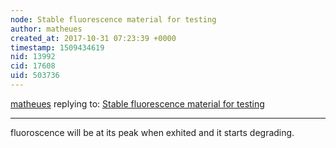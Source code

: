 ```yaml
---
node: Stable fluorescence material for testing
author: matheues
created_at: 2017-10-31 07:23:39 +0000
timestamp: 1509434619
nid: 13992
cid: 17608
uid: 503736
---
```




[matheues](../profile/matheues) replying to: [Stable fluorescence material for testing](../notes/matheues/03-08-2017/stable-fluorescence-material-for-testing)

----
fluoroscence will be at its peak when exhited and it starts degrading.